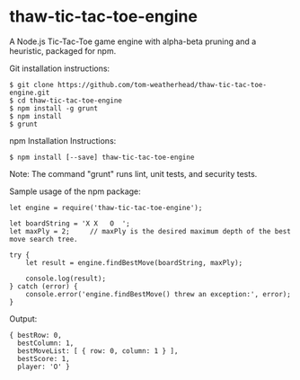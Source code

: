 # thaw-tic-tac-toe-engine
A Node.js Tic-Tac-Toe game engine with alpha-beta pruning and a heuristic, packaged for npm.

Git installation instructions:

	$ git clone https://github.com/tom-weatherhead/thaw-tic-tac-toe-engine.git
	$ cd thaw-tic-tac-toe-engine
	$ npm install -g grunt
	$ npm install
	$ grunt

npm Installation Instructions:

	$ npm install [--save] thaw-tic-tac-toe-engine

Note: The command "grunt" runs lint, unit tests, and security tests.

Sample usage of the npm package:

	let engine = require('thaw-tic-tac-toe-engine');

	let boardString = 'X X   O  ';
	let maxPly = 2;		// maxPly is the desired maximum depth of the best move search tree.

	try {
		let result = engine.findBestMove(boardString, maxPly);

		console.log(result);
	} catch (error) {
		console.error('engine.findBestMove() threw an exception:', error);
	}

Output:

	{ bestRow: 0,
	  bestColumn: 1,
	  bestMoveList: [ { row: 0, column: 1 } ],
	  bestScore: 1,
	  player: 'O' }
